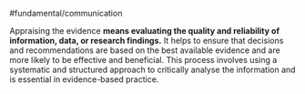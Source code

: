 #fundamental/communication

Appraising the evidence **means evaluating the quality and reliability of information, data, or research findings.** It helps to ensure that decisions and recommendations are based on the best available evidence and are more likely to be effective and beneficial. This process involves using a systematic and structured approach to critically analyse the information and is essential in evidence-based practice.
